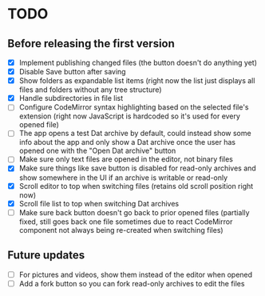 # TODO

## Before releasing the first version

- [x] Implement publishing changed files (the button doesn't do anything yet)
- [x] Disable Save button after saving
- [x] Show folders as expandable list items (right now the list just displays all files and folders without any tree structure)
- [x] Handle subdirectories in file list
- [ ] Configure CodeMirror syntax highlighting based on the selected file's extension (right now JavaScript is hardcoded so it's used for every opened file)
- [ ] The app opens a test Dat archive by default, could instead show some info about the app and only show a Dat archive once the user has opened one with the "Open Dat archive" button
- [ ] Make sure only text files are opened in the editor, not binary files
- [x] Make sure things like save button is disabled for read-only archives and show somewhere in the UI if an archive is writable or read-only
- [x] Scroll editor to top when switching files (retains old scroll position right now)
- [x] Scroll file list to top when switching Dat archives
- [ ] Make sure back button doesn't go back to prior opened files (partially fixed, still goes back one file sometimes due to react CodeMirror component not always being re-created when switching files)

## Future updates

- [ ] For pictures and videos, show them instead of the editor when opened
- [ ] Add a fork button so you can fork read-only archives to edit the files
